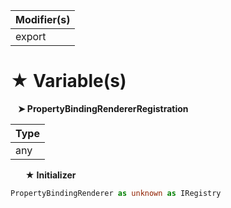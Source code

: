 | Modifier(s)                            |
|----------------------------------------|
| export |

# &#9733; Variable(s)

&nbsp;&nbsp; **&#10148; PropertyBindingRendererRegistration**

| Type                        |
|-----------------------------|
| any |

&nbsp;&nbsp;&nbsp;&nbsp;&nbsp; **&#9733; Initializer**

```ts
PropertyBindingRenderer as unknown as IRegistry
```